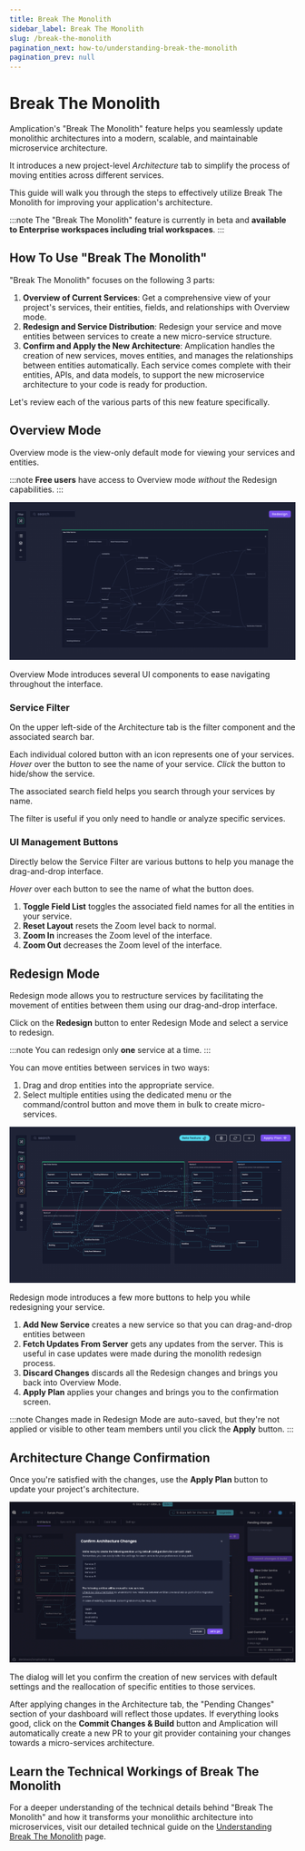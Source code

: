 ```yaml
---
title: Break The Monolith
sidebar_label: Break The Monolith
slug: /break-the-monolith
pagination_next: how-to/understanding-break-the-monolith
pagination_prev: null
---
```


# Break The Monolith

Amplication's "Break The Monolith" feature helps you seamlessly update monolithic architectures into a modern, scalable, and maintainable microservice architecture.

It introduces a new project-level _Architecture_ tab to simplify the process of moving entities across different services.

This guide will walk you through the steps to effectively utilize Break The Monolith for improving your application's architecture.

:::note
The "Break The Monolith" feature is currently in beta and **available to Enterprise workspaces including trial workspaces**.
:::

## How To Use "Break The Monolith"

"Break The Monolith" focuses on the following 3 parts:

1. **Overview of Current Services**: Get a comprehensive view of your project's services, their entities, fields, and relationships with Overview mode.
2. **Redesign and Service Distribution**: <!-- Manually or with AI assistance, r--> Redesign your service and move entities between services to create a new micro-service structure.
3. **Confirm and Apply the New Architecture**: Amplication handles the creation of new services, moves entities, and manages the relationships between entities automatically. Each service comes complete with their entities, APIs, and data models, to support the new microservice architecture to your code is ready for production.

Let's review each of the various parts of this new feature specifically.

## Overview Mode

Overview mode is the view-only default mode for viewing your services and entities.

:::note
**Free users** have access to Overview mode _without_ the Redesign capabilities.
:::

![Amplication's Break The Monolith View Mode](./assets/break-the-monolith-overview-mode.png)

Overview Mode introduces several UI components to ease navigating throughout the interface.

### Service Filter

On the upper left-side of the Architecture tab is the filter component and the associated search bar.

Each individual colored button with an icon represents one of your services. _Hover_ over the button to see the name of your service. _Click_ the button to hide/show the service.

The associated search field helps you search through your services by name.

The filter is useful if you only need to handle or analyze specific services.

### UI Management Buttons

Directly below the Service Filter are various buttons to help you manage the drag-and-drop interface.

_Hover_ over each button to see the name of what the button does.

1. **Toggle Field List** toggles the associated field names for all the entities in your service.
2. **Reset Layout** resets the Zoom level back to normal.
3. **Zoom In** increases the Zoom level of the interface.
4. **Zoom Out** decreases the Zoom level of the interface.

## Redesign Mode

Redesign mode allows you to restructure services by facilitating the movement of entities between them using our drag-and-drop interface.

Click on the **Redesign** button to enter Redesign Mode and select a service to redesign.

:::note
You can redesign only **one** service at a time.
:::

You can move entities between services in two ways:

1. Drag and drop entities into the appropriate service.
2. Select multiple entities using the dedicated menu or the command/control button and move them in bulk to create micro-services.

![Amplication's Break The Monolith Redesign Mode](./assets/break-the-monolith-redesign-mode.png)

Redesign mode introduces a few more buttons to help you while redesigning your service.

1. **Add New Service** creates a new service so that you can drag-and-drop entities between 
2. **Fetch Updates From Server** gets any updates from the server. This is useful in case updates were made during the monolith redesign process.
3. **Discard Changes** discards all the Redesign changes and brings you back into Overview Mode.
4. **Apply Plan** applies your changes and brings you to the confirmation screen.

:::note
Changes made in Redesign Mode are auto-saved, but they're not applied or visible to other team members until you click the **Apply** button.
:::

<!--
### Step 3: Utilize AI for Smart Architecture Suggestions (Optional)

The "Break the Monolith" button, available in the Project and Service Overview screens, triggers AI analysis to suggest an efficient new microservice architecture, including service distribution and entity organization. Review the AI's recommendations before making any changes.

:::note
**This feature uses LLMs to analyze and suggest ideal microservices structures**. It requires sharing details of your entities and fields with LLMs for analysis. We ensure the highest privacy standards and use your data only to improve your project's architecture.
:::
-->

<!--
### Step 3: Utilize AI for Smart Architecture Suggestions (Optional)

The "AI Helper" button in the Architecture tab, also available in both the Project and Service Overview screens as "Break The Monolith" button, offer AI-driven suggestions for transforming services into an efficient microservice architecture. Select a service to initiate AI analysis, which includes service distribution and entity organization recommendations.

:::note
**This feature uses advanced LLMs for optimal microservices structuring suggestions**. Only anonymous data is shared during analysis, and it occurs exclusively when users proactively engage features utilizing LLMs. Users can opt out of LLM features, maintaining control over their data privacy.
:::
-->

<!--
## Starting with Prisma Schema in Break The Monolith

Start with our [Import Prisma Schema](/how-to/import-prisma-schema) feature to leverage your existing database schemas instead of manually creating entities. Rapidly transition to optimized microservice configurations saving you even more time.

This approach allows you to import your existing database structure into Amplication, where the Intelligent AI Helper can then suggest optimal microservice configurations.

To get started with your Prisma schema upload, visit our [Import Prisma Schema](/how-to/import-prisma-schema) documentation for step-by-step instructions.
-->

## Architecture Change Confirmation

Once you're satisfied with the changes, use the **Apply Plan** button to update your project's architecture.

![Amplication's Break The Monolith Confirm Architecture Changes](./assets/break-the-monolith-confirm-architecture.png)

The dialog will let you confirm the creation of new services with default settings and the reallocation of specific entities to those services.

After applying changes in the Architecture tab, the "Pending Changes" section of your dashboard will reflect those updates. If everything looks good, click on the **Commit Changes & Build** button and Amplication will automatically create a new PR to your git provider containing your changes towards a micro-services architecture.

## Learn the Technical Workings of Break The Monolith

For a deeper understanding of the technical details behind "Break The Monolith" and how it transforms your monolithic architecture into microservices, visit our detailed technical guide on the [Understanding Break The Monolith](/how-to/understanding-break-the-monolith) page.

<!-- 
## Explore "Break The Monolith" in Our Interactive Sandbox

"Break The Monolith" can also be explored in a sandbox environment on Amplication's website. This environment lets you experience the feature before applying it to your services. You can experiment with a set of predefined entities and open-source repositories structured as monoliths.
-->